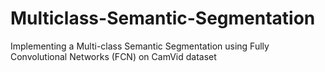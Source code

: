 # Multiclass-Semantic-Segmentation
Implementing a Multi-class Semantic Segmentation using Fully Convolutional Networks (FCN) on CamVid dataset  
